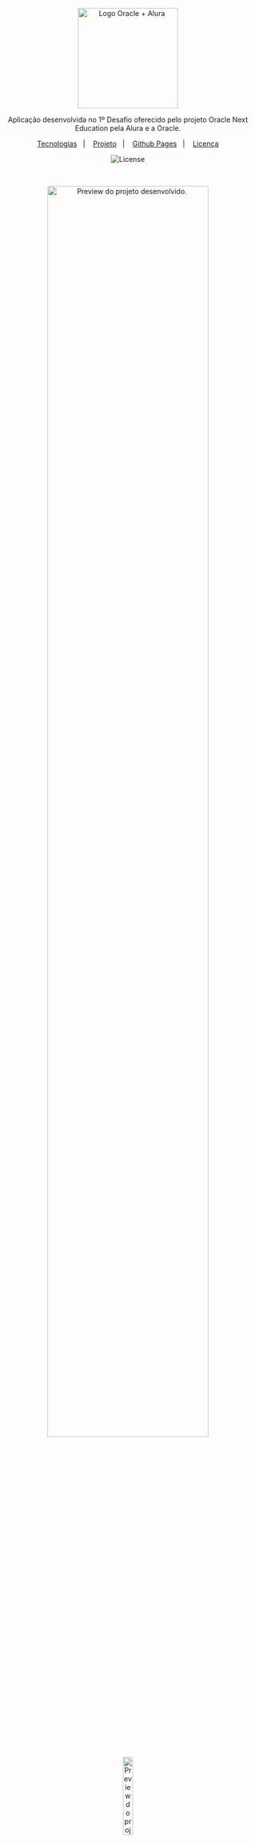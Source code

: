 <p align="center">
  <img alt="Logo Oracle + Alura" src="https://www.alura.com.br/assets/img/challenges/general/oracle-one/logos/oracle-alura.1689860202.svg" width="200px" />
</p>

<p align="center">
Aplicação desenvolvida no 1º Desafio oferecido pelo projeto Oracle Next Education pela Alura e a Oracle.
</p>

<p align="center">
  <a href="#-tecnologias">Tecnologias</a>&nbsp;&nbsp;&nbsp;|&nbsp;&nbsp;&nbsp;
  <a href="#-projeto">Projeto</a>&nbsp;&nbsp;&nbsp;|&nbsp;&nbsp;&nbsp;
  <a href="#-github">Github Pages</a>&nbsp;&nbsp;&nbsp;|&nbsp;&nbsp;&nbsp;
  <a href="#memo-licença">Licença</a>
</p>

<p align="center">
  <img alt="License" src="https://img.shields.io/static/v1?label=license&message=MIT&color=49AA26&labelColor=000000">
</p>

<br>

<p align="center">
  <img alt="Preview do projeto desenvolvido." src="https://i.imgur.com/vvJz8jw.png" width="80%">
</p> 
<p align="center">
  <img alt="Preview do projeto desenvolvido." src="https://i.imgur.com/tXwHJsv.jpeg" width="20%">
</p>

## **🚀 Tecnologias**

Esse projeto foi desenvolvido com as seguintes tecnologias:

- ![HTML5](https://img.shields.io/badge/html5-%23E34F26.svg?style=for-the-badge&logo=html5&logoColor=white)
- ![CSS3](https://img.shields.io/badge/css3-%231572B6.svg?style=for-the-badge&logo=css3&logoColor=white)
- ![JavaScript](https://img.shields.io/badge/JavaScript-323330?style=for-the-badge&logo=javascript&logoColor=F7DF1E) 


## **💻 Projeto**

Nesse projeto foi desenvolvido um decodificador de texto com Javascript.

## **💻 Github Pages**
[🔗 Clique aqui para acessar](https://jhessfrois.github.io/decodificador-challenge/)

## **🤍 Contato**

[<img src='https://img.shields.io/badge/Instagram-E4405F?style=for-the-badge&logo=instagram&logoColor=white' alt='Instagram' height='30'>](https://www.instagram.com/jhessfrois.tech)
[<img src='https://img.shields.io/badge/LinkedIn-0077B5?style=for-the-badge&logo=linkedin&logoColor=white' alt='Linkedin' height='30'>](https://www.linkedin.com/in/jhessfrois/)
[<img src='https://img.shields.io/badge/Gmail-D14836?style=for-the-badge&logo=gmail&logoColor=white' alt='Gmail' height='30'>](jhessfsantos@gmail.com)


## **📝 Licença**

Esse projeto está sob a licença MIT.
